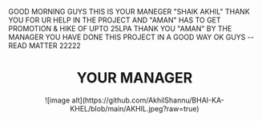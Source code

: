 GOOD MORNING GUYS THIS IS YOUR MANEGER "SHAIK AKHIL" 
THANK YOU FOR UR HELP IN THE PROJECT AND "AMAN" HAS TO GET PROMOTION & HIKE OF UPTO 25LPA 
THANK YOU "AMAN" BY THE MANAGER 
YOU HAVE DONE THIS PROJECT IN A GOOD WAY 
OK GUYS --READ MATTER 22222

<center><h1> YOUR MANAGER </h1> </center>

<center> ![image alt](https://github.com/AkhilShannu/BHAI-KA-KHEL/blob/main/AKHIL.jpeg?raw=true)</center>
